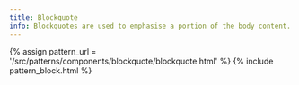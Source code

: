 ```yaml
---
title: Blockquote
info: Blockquotes are used to emphasise a portion of the body content.
---
```


{% assign pattern_url = '/src/patterns/components/blockquote/blockquote.html' %}
{% include pattern_block.html %}